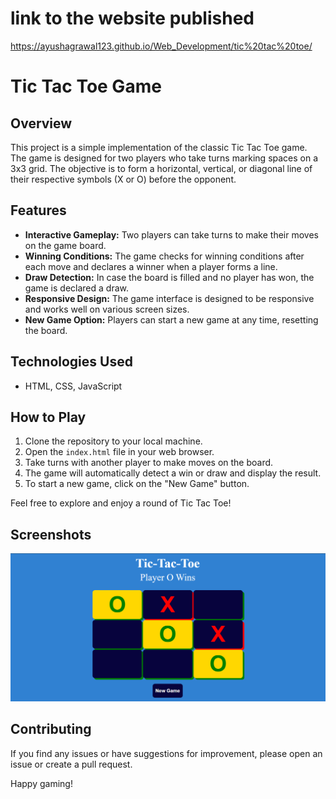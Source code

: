 # link to the website published
https://ayushagrawal123.github.io/Web_Development/tic%20tac%20toe/
# Tic Tac Toe Game

## Overview

This project is a simple implementation of the classic Tic Tac Toe game. The game is designed for two players who take turns marking spaces on a 3x3 grid. The objective is to form a horizontal, vertical, or diagonal line of their respective symbols (X or O) before the opponent.

## Features

- **Interactive Gameplay:** Two players can take turns to make their moves on the game board.
- **Winning Conditions:** The game checks for winning conditions after each move and declares a winner when a player forms a line.
- **Draw Detection:** In case the board is filled and no player has won, the game is declared a draw.
- **Responsive Design:** The game interface is designed to be responsive and works well on various screen sizes.
- **New Game Option:** Players can start a new game at any time, resetting the board.

## Technologies Used

- HTML, CSS, JavaScript

## How to Play

1. Clone the repository to your local machine.
2. Open the `index.html` file in your web browser.
3. Take turns with another player to make moves on the board.
4. The game will automatically detect a win or draw and display the result.
5. To start a new game, click on the "New Game" button.

Feel free to explore and enjoy a round of Tic Tac Toe!

## Screenshots

![Game Screenshot](screenshot.png)

## Contributing

If you find any issues or have suggestions for improvement, please open an issue or create a pull request.

Happy gaming!
